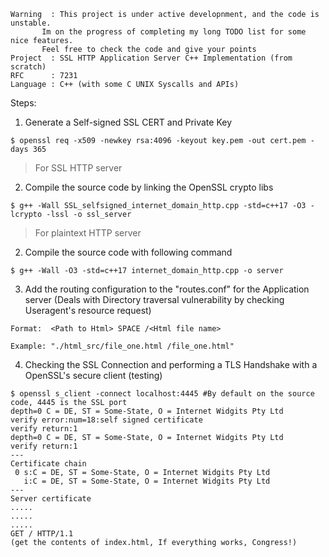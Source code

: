```
Warning  : This project is under active developnment, and the code is unstable. 
	   Im on the progress of completing my long TODO list for some nice features. 
	   Feel free to check the code and give your points 
Project  : SSL HTTP Application Server C++ Implementation (from scratch)
RFC      : 7231
Language : C++ (with some C UNIX Syscalls and APIs)
```

Steps:
1. Generate a Self-signed SSL CERT and Private Key 
```
$ openssl req -x509 -newkey rsa:4096 -keyout key.pem -out cert.pem -days 365
```

> For SSL HTTP server

2. Compile the source code by linking the OpenSSL crypto libs

```
$ g++ -Wall SSL_selfsigned_internet_domain_http.cpp -std=c++17 -O3 -lcrypto -lssl -o ssl_server
```

> For plaintext HTTP server

2. Compile the source code with following command

```
$ g++ -Wall -O3 -std=c++17 internet_domain_http.cpp -o server
```

3. Add the routing configuration to the "routes.conf" for the Application server (Deals with Directory traversal vulnerability by checking Useragent's resource request)

```
Format:  <Path to Html> SPACE /<Html file name>

Example: "./html_src/file_one.html /file_one.html"
```

4. Checking the SSL Connection and performing a TLS Handshake with a OpenSSL's secure client (testing)

```
$ openssl s_client -connect localhost:4445 #By default on the source code, 4445 is the SSL port	
depth=0 C = DE, ST = Some-State, O = Internet Widgits Pty Ltd
verify error:num=18:self signed certificate
verify return:1
depth=0 C = DE, ST = Some-State, O = Internet Widgits Pty Ltd
verify return:1
---
Certificate chain
 0 s:C = DE, ST = Some-State, O = Internet Widgits Pty Ltd
   i:C = DE, ST = Some-State, O = Internet Widgits Pty Ltd
---
Server certificate
.....
.....
.....
GET / HTTP/1.1
(get the contents of index.html, If everything works, Congress!)
```
